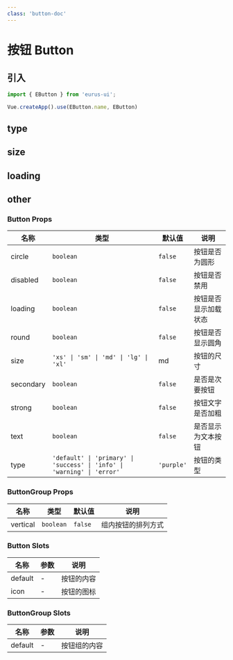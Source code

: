 ```yaml
---
class: 'button-doc'
---
```

# 按钮 Button

## 引入

```javascript
import { EButton } from 'eurus-ui';

Vue.createApp().use(EButton.name, EButton)
```

## type

<CodeDemo
  src="button/demo/demo0.vue"
/>


## size

<CodeDemo
  src="button/demo/demo1.vue"
/>

## loading

<CodeDemo
  src="button/demo/demo2.vue"
/>


## other

<CodeDemo
  src="button/demo/demo3.vue"
/>

### Button Props

| 名称 | 类型 | 默认值 | 说明 |
| --- | --- | --- | --- |
| circle | `boolean` | `false` | 按钮是否为圆形 |
| disabled | `boolean` | `false` | 按钮是否禁用 |
| loading | `boolean` | `false` | 按钮是否显示加载状态 |
| round | `boolean` | `false` | 按钮是否显示圆角 |
| size | `'xs' \| 'sm' \| 'md' \| 'lg' \| 'xl'` | md |按钮的尺寸 |
| secondary | `boolean` | `false` | 是否是次要按钮 |
| strong | `boolean` | `false` | 按钮文字是否加粗 |
| text | `boolean` | `false` | 是否显示为文本按钮 |
| type | `'default' \| 'primary' \| 'success' \| 'info' \| 'warning' \| 'error'` | `'purple'` | 按钮的类型 |

### ButtonGroup Props

| 名称 | 类型 | 默认值 | 说明 |
| --- | --- | --- | --- |
| vertical | `boolean` | `false` | 组内按钮的排列方式 |

### Button Slots

| 名称    | 参数 | 说明       |
| ------- | ---- | ---------- |
| default | -    | 按钮的内容 |
| icon    | -    | 按钮的图标 |

### ButtonGroup Slots

| 名称    | 参数 | 说明         |
| ------- | ---- | ------------ |
| default | -    | 按钮组的内容 |
